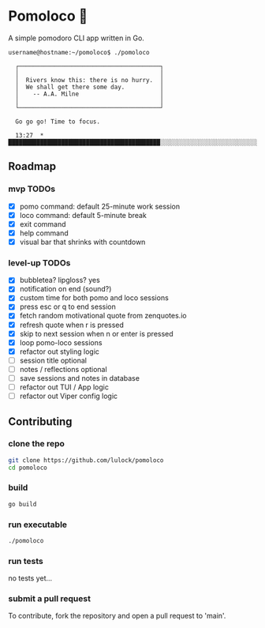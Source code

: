 # Pomoloco :tomato:
A simple pomodoro CLI app written in Go.

```
username@hostname:~/pomoloco$ ./pomoloco

  ┌────────────────────────────────────────┐
  │                                        │
  │  Rivers know this: there is no hurry.  │
  │  We shall get there some day.          │
  │    -- A.A. Milne                       │
  │                                        │
  └────────────────────────────────────────┘

  Go go go! Time to focus.

  13:27  *  ███████████████████████████████████████████░░░░░░░░░░░░░░░░░░░░░░░░░░░░░░░░░░░░░

```
## Roadmap
### mvp TODOs
- [x] pomo command: default 25-minute work session
- [x] loco command: default 5-minute break
- [x] exit command
- [x] help command
- [x] visual bar that shrinks with countdown

### level-up TODOs
- [x] bubbletea? lipgloss? yes
- [x] notification on end (sound?)
- [x] custom time for both pomo and loco sessions
- [x] press esc or q to end session
- [x] fetch random motivational quote from zenquotes.io
- [x] refresh quote when r is pressed
- [x] skip to next session when n or enter is pressed
- [x] loop pomo-loco sessions
- [x] refactor out styling logic
- [ ] session title optional
- [ ] notes / reflections optional
- [ ] save sessions and notes in database
- [ ] refactor out TUI / App logic
- [ ] refactor out Viper config logic

## Contributing

### clone the repo

```bash
git clone https://github.com/lulock/pomoloco
cd pomoloco
```

### build 

```bash
go build
```

### run executable

```bash
./pomoloco
```
### run tests 
no tests yet... 

### submit a pull request
To contribute, fork the repository and open a pull request to 'main'.

